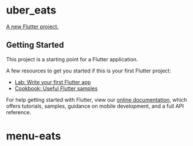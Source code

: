 # uber_eats

[A new Flutter project.](https://user-images.githubusercontent.com/62236030/171642844-68415d41-66e7-43ba-964b-0c8b6c57bc51.mp4
)

## Getting Started

This project is a starting point for a Flutter application.

A few resources to get you started if this is your first Flutter project:

- [Lab: Write your first Flutter app](https://flutter.dev/docs/get-started/codelab)
- [Cookbook: Useful Flutter samples](https://flutter.dev/docs/cookbook)

For help getting started with Flutter, view our
[online documentation](https://flutter.dev/docs), which offers tutorials,
samples, guidance on mobile development, and a full API reference.
# menu-eats
